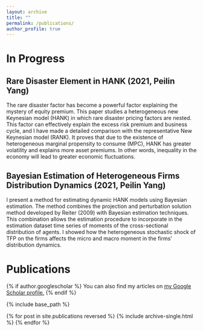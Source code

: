 ```yaml
---
layout: archive
title: ""
permalink: /publications/
author_profile: true
---
```

  
In Progress 
======

## Rare Disaster Element in HANK (2021, Peilin Yang)

The rare disaster factor has become a powerful factor explaining the mystery of equity premium. This paper studies a heterogeneous new Keynesian model (HANK) in which rare disaster pricing factors are nested. This factor can effectively explain the excess risk premium and business cycle, and I have made a detailed comparison with the representative New Keynesian model (RANK). It proves that due to the existence of heterogeneous marginal propensity to consume (MPC), HANK has greater volatility and explains more asset premiums. In other words, inequality in the economy will lead to greater economic fluctuations.

## Bayesian Estimation of Heterogeneous Firms Distribution Dynamics (2021, Peilin Yang)

I present a method for estimating dynamic HANK models using Bayesian estimation. The method combines the projection and perturbation solution method developed by Reiter (2009) with Bayesian estimation techniques. This combination allows the estimation procedure to incorporate in the estimation dataset time series of moments of the cross-sectional distribution of agents. I showed how the heterogeneous stochastic shock of TFP on the firms affects the micro and macro moment in the firms' distribution dynamics.




Publications
======

{% if author.googlescholar %}
  You can also find my articles on <u><a href="{{author.googlescholar}}">my Google Scholar profile</a>.</u>
{% endif %}

{% include base_path %}

{% for post in site.publications reversed %}
  {% include archive-single.html %}
{% endfor %}


